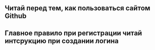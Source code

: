 ## Читай перед тем, как пользоваться сайтом Github

## Главное правило при регистрации читай интсрукцию при создании логина